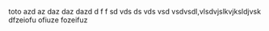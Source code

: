toto
azd
az
daz
daz
dazd
d
f
f
sd
vds
ds
vds
vsd
vsdvsdl,vlsdvjslkvjksldjvsk dfzeiofu ofiuze fozeifuz
